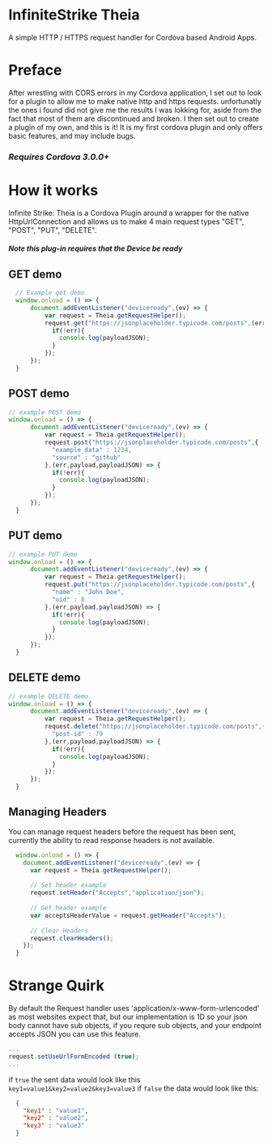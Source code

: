 # InfiniteStrike Theia
A simple HTTP / HTTPS request handler for Cordova based Android Apps.

# Preface
After wrestling with CORS errors in my Cordova application, I set out to look for a plugin to allow me to make native http and https requests.
unfortunatly the ones i found did not give me the results I was lokking for, aside from the fact that most of them are discontinued and broken.
I then set out to create a plugin of my own, and this is it! It is my first cordova plugin and only offers basic features, and may include bugs.

### *Requires Cordova 3.0.0+*

# How it works
Infinite Strike: Theia is a Cordova Plugin around a wrapper for the native HttpUrlConnection and allows us to make 4 main request types "GET", "POST", "PUT", "DELETE".

##### *Note this plug-in requires that the Device be ready*

## GET demo
```javascript
  // Example get demo
  window.onload = () => {
      document.addEventListener("deviceready",(ev) => {
          var request = Theia.getRequestHelper();
          request.get("https://jsonplaceholder.typicode.com/posts",(err,payload,payloadJSON) => {
            if(!err){
              console.log(payloadJSON);
            }
          });
      });
  }
```

## POST demo
```javascript
// example POST demo
window.onload = () => {
      document.addEventListener("deviceready",(ev) => {
          var request = Theia.getRequestHelper();
          request.post("https://jsonplaceholder.typicode.com/posts",{
            "example_data" : 1234,
            "source" : "github"
          },(err,payload,payloadJSON) => {
            if(!err){
              console.log(payloadJSON);
            }
          });
      });
  }
```

## PUT demo
```javascript
// example PUT demo
window.onload = () => {
      document.addEventListener("deviceready",(ev) => {
          var request = Theia.getRequestHelper();
          request.put("https://jsonplaceholder.typicode.com/posts",{
            "name" : "John Doe",
            "uid" : 8 
          },(err,payload,payloadJSON) => {
            if(!err){
              console.log(payloadJSON);
            }
          });
      });
  }
```

## DELETE demo
```javascript
// example DELETE demo
window.onload = () => {
      document.addEventListener("deviceready",(ev) => {
          var request = Theia.getRequestHelper();
          request.delete("https://jsonplaceholder.typicode.com/posts",{
            "post-id" : 79
          },(err,payload,payloadJSON) => {
            if(!err){
              console.log(payloadJSON);
            }
          });
      });
  }
```

## Managing Headers

You can manage request headers before the request has been sent, currently the ability to read response headers
is not available.

```javascript
  window.onload = () => {
    document.addEventListener("deviceready",(ev) => {
      var request = Theia.getRequestHelper();
      
      // Set header example
      request.setHeader("Accepts","application/json");
      
      // Get header example
      var acceptsHeaderValue = request.getHeader("Accepts");
      
      // Clear Headers
      request.clearHeaders();
    });
  }
```

# Strange Quirk

By default the Request handler uses 'application/x-www-form-urlencoded' as most websites expect that, but our implementation is 1D so your
json body cannot have sub objects, if you requre sub objects, and your endpoint accepts JSON you can use this feature.

```javascript
...
request.setUseUrlFormEncoded (true);
...
```

if `true` the sent data would look like this `key1=value1&key2=value2&key3=value3` if `false` the data would look like this:
```json
  {
    "key1" : "value1",
    "key2" : "value2",
    "key3" : "value3"
  }
```










